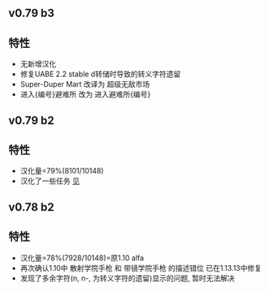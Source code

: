 ## v0.79 b3

特性
-
* 无新增汉化
* 修复UABE 2.2 stable d转储时导致的转义字符遗留
* Super-Duper Mart 改译为 超级无敌市场
* 进入{编号}避难所 改为 进入避难所{编号}

## v0.79 b2

特性
-
* 汉化量=79%(8101/10148)
* 汉化了一些任务 [见](https://github.com/mkitto/fsll/blob/development/resources/sc/1.13.13v0.79b2%E8%BE%83v0.78b2%E4%BB%A5%E6%9D%A5%E7%BF%BB%E8%AF%91%E7%9A%84%E4%BB%BB%E5%8A%A1.md)

## v0.78 b2

特性
-
* 汉化量=78%(7928/10148)=原1.10 alfa
* 再次确认1.10中 散射学院手枪 和 带镜学院手枪 的描述错位 已在1.13.13中修复
* 发现了多余字符(n, n-, 为转义字符的遗留)显示的问题, 暂时无法解决
